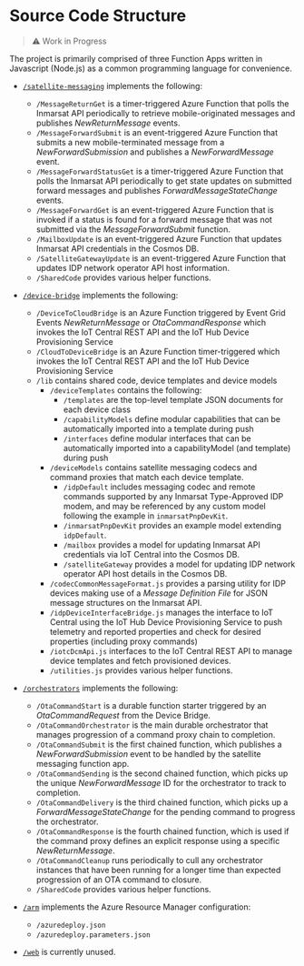 # Source Code Structure

> :warning: Work in Progress

The project is primarily comprised of three Function Apps written in Javascript 
(Node.js) as a common programming language for convenience.

* [`/satellite-messaging`]() implements the following:
  * `/MessageReturnGet` is a timer-triggered Azure Function that polls the 
  Inmarsat API periodically to retrieve mobile-originated messages and publishes 
  *NewReturnMessage* events.
  * `/MessageForwardSubmit` is an event-triggered Azure Function that submits a 
  new mobile-terminated message from a *NewForwardSubmission* and publishes a 
  *NewForwardMessage* event.
  * `/MessageForwardStatusGet` is a timer-triggered Azure Function that polls 
  the Inmarsat API periodically to get state updates on submitted forward 
  messages and publishes *ForwardMessageStateChange* events.
  * `/MessageForwardGet` is an event-triggered Azure Function that is invoked 
  if a status is found for a forward message that was not submitted via the 
  *MessageForwardSubmit* function.
  * `/MailboxUpdate` is an event-triggered Azure Function that updates Inmarsat 
  API credentials in the Cosmos DB.
  * `/SatelliteGatewayUpdate` is an event-triggered Azure Function that updates 
  IDP network operator API host information.
  * `/SharedCode` provides various helper functions.

* [`/device-bridge`]() implements the following:
  * `/DeviceToCloudBridge` is an Azure Function triggered by Event Grid Events 
  *NewReturnMessage* or *OtaCommandResponse* which invokes the IoT Central REST 
  API and the IoT Hub Device Provisioning Service
  * `/CloudToDeviceBridge` is an Azure Function timer-triggered which invokes 
  the IoT Central REST API and the IoT Hub Device Provisioning Service
  * `/lib` contains shared code, device templates and device models
    * `/deviceTemplates` contains the following:
      * `/templates` are the top-level template JSON documents for each device 
      class
      * `/capabilityModels` define modular capabilities that can be 
      automatically imported into a template during push
      * `/interfaces` define modular interfaces that can be automatically 
      imported into a capabilityModel (and template) during push
    * `/deviceModels` contains satellite messaging codecs and command proxies 
    that match each device template.
      * `/idpDefault` includes messaging codec and remote commands supported by 
      any Inmarsat Type-Approved IDP modem, and may be referenced by any custom 
      model following the example in `inmarsatPnpDevKit`.
      * `/inmarsatPnpDevKit` provides an example model extending `idpDefault`.
      * `/mailbox` provides a model for updating Inmarsat API credentials via 
      IoT Central into the Cosmos DB.
      * `/satelliteGateway` provides a model for updating IDP network operator 
      API host details in the Cosmos DB.
    * `/codecCommonMessageFormat.js` provides a parsing utility for IDP devices 
    making use of a *Message Definition File* for JSON message structures on the 
    Inmarsat API.
    * `/idpDeviceInterfaceBridge.js` manages the interface to IoT Central using 
    the IoT Hub Device Provisioning Service to push telemetry and reported 
    properties and check for desired properties (including proxy commands)
    * `/iotcDcmApi.js` interfaces to the IoT Central REST API to manage device 
    templates and fetch provisioned devices.
    * `/utilities.js` provides various helper functions.

* [`/orchestrators`]() implements the following:
  * `/OtaCommandStart` is a durable function starter triggered by an 
  *OtaCommandRequest* from the Device Bridge.
  * `/OtaCommandOrchestrator` is the main durable orchestrator that manages 
  progression of a command proxy chain to completion.
  * `/OtaCommandSubmit` is the first chained function, which publishes a 
  *NewForwardSubmission* event to be handled by the satellite messaging function
  app.
  * `/OtaCommandSending` is the second chained function, which picks up the 
  unique *NewForwardMessage* ID for the orchestrator to track to completion.
  * `/OtaCommandDelivery` is the third chained function, which picks up a 
  *ForwardMessageStateChange* for the pending command to progress the 
  orchestrator.
  * `/OtaCommandResponse` is the fourth chained function, which is used if the 
  command proxy defines an explicit response using a specific *NewReturnMessage*.
  * `/OtaCommandCleanup` runs periodically to cull any orchestrator instances 
  that have been running for a longer time than expected progression of an OTA 
  command to closure.
  * `/SharedCode` provides various helper functions.

* [`/arm`]() implements the Azure Resource Manager configuration:
  * `/azuredeploy.json`
  * `/azuredeploy.parameters.json`

* [`/web`]() is currently unused.
